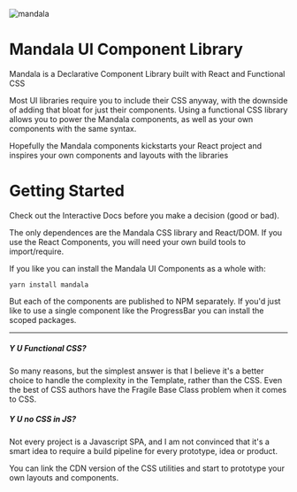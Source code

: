 ![mandala](https://user-images.githubusercontent.com/1824267/35699021-a5ebb354-0743-11e8-9bf5-9a648a24c7d0.png)

# Mandala UI Component Library

Mandala is a Declarative Component Library built with React and Functional CSS

Most UI libraries require you to include their CSS anyway, with the downside of adding that bloat for just their components. Using a functional CSS library allows you to power the Mandala components, as well as your own components with the same syntax.

Hopefully the Mandala components kickstarts your React project and inspires your own components and layouts with the libraries

# Getting Started

Check out the Interactive Docs before you make a decision (good or bad).

The only dependences are the Mandala CSS library and React/DOM. If you use the React Components, you will need your own build tools to import/require.

If you like you can install the Mandala UI Components as a whole with:

`yarn install mandala`

But each of the components are published to NPM separately. If you'd just like to use a single component like the ProgressBar you can install the scoped packages.

---

##### Y U Functional CSS?

So many reasons, but the simplest answer is that I believe it's a better choice to handle the complexity in the Template, rather than the CSS. Even the best of CSS authors have the Fragile Base Class problem when it comes to CSS.

##### Y U no CSS in JS?

Not every project is a Javascript SPA, and I am not convinced that it's a smart idea to require a build pipeline for every prototype, idea or product.

You can link the CDN version of the CSS utilities and start to prototype your own layouts and components.
